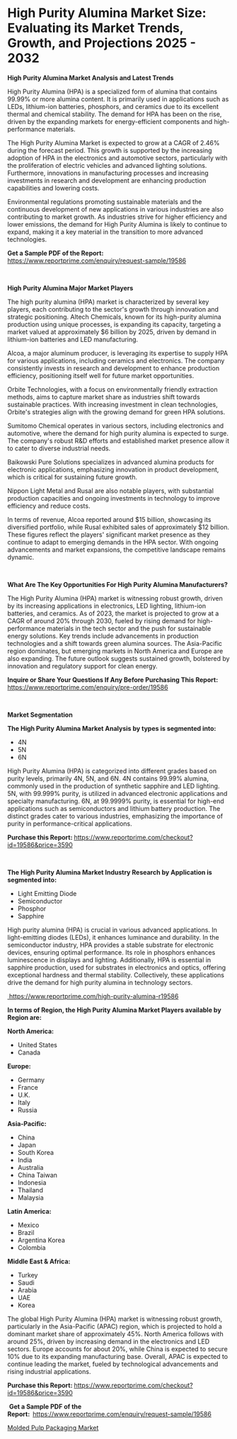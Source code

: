 <p><h1>High Purity Alumina Market Size: Evaluating its Market Trends, Growth, and Projections 2025 - 2032</h1></p><p><strong>High Purity Alumina Market Analysis and Latest Trends</strong></p>
<p><p>High Purity Alumina (HPA) is a specialized form of alumina that contains 99.99% or more alumina content. It is primarily used in applications such as LEDs, lithium-ion batteries, phosphors, and ceramics due to its excellent thermal and chemical stability. The demand for HPA has been on the rise, driven by the expanding markets for energy-efficient components and high-performance materials.</p><p>The High Purity Alumina Market is expected to grow at a CAGR of 2.46% during the forecast period. This growth is supported by the increasing adoption of HPA in the electronics and automotive sectors, particularly with the proliferation of electric vehicles and advanced lighting solutions. Furthermore, innovations in manufacturing processes and increasing investments in research and development are enhancing production capabilities and lowering costs.</p><p>Environmental regulations promoting sustainable materials and the continuous development of new applications in various industries are also contributing to market growth. As industries strive for higher efficiency and lower emissions, the demand for High Purity Alumina is likely to continue to expand, making it a key material in the transition to more advanced technologies.</p></p>
<p><strong>Get a Sample PDF of the Report:&nbsp;</strong> <a href="https://www.reportprime.com/enquiry/request-sample/19586?utm_campaign=2203&utm_medium=2&utm_source=Github&utm_content=ia&utm_term=20032025&utm_id=high-purity-alumina">https://www.reportprime.com/enquiry/request-sample/19586</a></p>
<p>&nbsp;</p>
<p><strong>High Purity Alumina Major Market Players</strong></p>
<p><p>The high purity alumina (HPA) market is characterized by several key players, each contributing to the sector's growth through innovation and strategic positioning. Altech Chemicals, known for its high-purity alumina production using unique processes, is expanding its capacity, targeting a market valued at approximately $6 billion by 2025, driven by demand in lithium-ion batteries and LED manufacturing.</p><p>Alcoa, a major aluminum producer, is leveraging its expertise to supply HPA for various applications, including ceramics and electronics. The company consistently invests in research and development to enhance production efficiency, positioning itself well for future market opportunities.</p><p>Orbite Technologies, with a focus on environmentally friendly extraction methods, aims to capture market share as industries shift towards sustainable practices. With increasing investment in clean technologies, Orbite's strategies align with the growing demand for green HPA solutions.</p><p>Sumitomo Chemical operates in various sectors, including electronics and automotive, where the demand for high purity alumina is expected to surge. The company's robust R&D efforts and established market presence allow it to cater to diverse industrial needs.</p><p>Baikowski Pure Solutions specializes in advanced alumina products for electronic applications, emphasizing innovation in product development, which is critical for sustaining future growth.</p><p>Nippon Light Metal and Rusal are also notable players, with substantial production capacities and ongoing investments in technology to improve efficiency and reduce costs.</p><p>In terms of revenue, Alcoa reported around $15 billion, showcasing its diversified portfolio, while Rusal exhibited sales of approximately $12 billion. These figures reflect the players' significant market presence as they continue to adapt to emerging demands in the HPA sector. With ongoing advancements and market expansions, the competitive landscape remains dynamic.</p></p>
<p>&nbsp;</p>
<p><strong>What Are The Key Opportunities For High Purity Alumina Manufacturers?</strong></p>
<p><p>The High Purity Alumina (HPA) market is witnessing robust growth, driven by its increasing applications in electronics, LED lighting, lithium-ion batteries, and ceramics. As of 2023, the market is projected to grow at a CAGR of around 20% through 2030, fueled by rising demand for high-performance materials in the tech sector and the push for sustainable energy solutions. Key trends include advancements in production technologies and a shift towards green alumina sources. The Asia-Pacific region dominates, but emerging markets in North America and Europe are also expanding. The future outlook suggests sustained growth, bolstered by innovation and regulatory support for clean energy.</p></p>
<p><strong>Inquire or Share Your Questions If Any Before Purchasing This Report:</strong> <a href="https://www.reportprime.com/enquiry/pre-order/19586?utm_campaign=2203&utm_medium=2&utm_source=Github&utm_content=ia&utm_term=20032025&utm_id=high-purity-alumina">https://www.reportprime.com/enquiry/pre-order/19586</a></p>
<p>&nbsp;</p>
<p><strong>Market Segmentation</strong></p>
<p><strong>The High Purity Alumina Market Analysis by types is segmented into:</strong></p>
<p><ul><li>4N</li><li>5N</li><li>6N</li></ul></p>
<p><p>High Purity Alumina (HPA) is categorized into different grades based on purity levels, primarily 4N, 5N, and 6N. 4N contains 99.99% alumina, commonly used in the production of synthetic sapphire and LED lighting. 5N, with 99.999% purity, is utilized in advanced electronic applications and specialty manufacturing. 6N, at 99.9999% purity, is essential for high-end applications such as semiconductors and lithium battery production. The distinct grades cater to various industries, emphasizing the importance of purity in performance-critical applications.</p></p>
<p><strong>Purchase this Report:&nbsp;</strong><a href="https://www.reportprime.com/checkout?id=19586&price=3590&utm_campaign=2203&utm_medium=2&utm_source=Github&utm_content=ia&utm_term=20032025&utm_id=high-purity-alumina">https://www.reportprime.com/checkout?id=19586&price=3590</a></p>
<p>&nbsp;</p>
<p><strong>The High Purity Alumina Market Industry Research by Application is segmented into:</strong></p>
<p><ul><li>Light Emitting Diode</li><li>Semiconductor</li><li>Phosphor</li><li>Sapphire</li></ul></p>
<p><p>High purity alumina (HPA) is crucial in various advanced applications. In light-emitting diodes (LEDs), it enhances luminance and durability. In the semiconductor industry, HPA provides a stable substrate for electronic devices, ensuring optimal performance. Its role in phosphors enhances luminescence in displays and lighting. Additionally, HPA is essential in sapphire production, used for substrates in electronics and optics, offering exceptional hardness and thermal stability. Collectively, these applications drive the demand for high purity alumina in technology sectors.</p></p>
<p><a href="https://www.reportprime.com/high-purity-alumina-r19586?utm_campaign=2203&utm_medium=2&utm_source=Github&utm_content=ia&utm_term=20032025&utm_id=high-purity-alumina">&nbsp;https://www.reportprime.com/high-purity-alumina-r19586</a></p>
<p><strong>In terms of Region, the High Purity Alumina Market Players available by Region are:</strong></p>
<p>
    <p> <strong> North America: </strong>
        <ul>
            <li>United States</li>
            <li>Canada</li>
        </ul>
        </p> 
    <p> <strong> Europe: </strong>
        <ul>
            <li>Germany</li>
            <li>France</li>
            <li>U.K.</li>
            <li>Italy</li>
            <li>Russia</li>
        </ul>
        </p> 
    <p> <strong> Asia-Pacific: </strong>
        <ul>
            <li>China</li>
            <li>Japan</li>
            <li>South Korea</li>
            <li>India</li>
            <li>Australia</li>
            <li>China Taiwan</li>
            <li>Indonesia</li>
            <li>Thailand</li>
            <li>Malaysia</li>
        </ul>
        </p> 
    <p> <strong> Latin America: </strong>
        <ul>
            <li>Mexico</li>
            <li>Brazil</li>
            <li>Argentina Korea</li>
            <li>Colombia</li>
        </ul>
        </p> 
    <p> <strong> Middle East & Africa: </strong>
        <ul>
            <li>Turkey</li>
            <li>Saudi</li>
            <li>Arabia</li>
            <li>UAE</li>
            <li>Korea</li>
        </ul>
    </p>
    </p>
<p><p>The global High Purity Alumina (HPA) market is witnessing robust growth, particularly in the Asia-Pacific (APAC) region, which is projected to hold a dominant market share of approximately 45%. North America follows with around 25%, driven by increasing demand in the electronics and LED sectors. Europe accounts for about 20%, while China is expected to secure 10% due to its expanding manufacturing base. Overall, APAC is expected to continue leading the market, fueled by technological advancements and rising industrial applications.</p></p>
<p><strong>Purchase this Report: </strong><a href="https://www.reportprime.com/checkout?id=19586&price=3590&utm_campaign=2203&utm_medium=2&utm_source=Github&utm_content=ia&utm_term=20032025&utm_id=high-purity-alumina">https://www.reportprime.com/checkout?id=19586&price=3590</a></p>
<p>&nbsp;<strong>Get a Sample PDF of the Report:&nbsp;&nbsp;</strong><a href="https://www.reportprime.com/enquiry/request-sample/19586?utm_campaign=2203&utm_medium=2&utm_source=Github&utm_content=ia&utm_term=20032025&utm_id=high-purity-alumina">https://www.reportprime.com/enquiry/request-sample/19586</a></p>
<p><strong></strong></p>
<p><p><a href="https://github.com/dekamrapinq1/Market-Research-Report-List-1/blob/main/molded-pulp-packaging-market.md?utm_campaign=2203&utm_medium=2&utm_source=Github&utm_content=ia&utm_term=20032025&utm_id=high-purity-alumina">Molded Pulp Packaging Market</a></p></p>